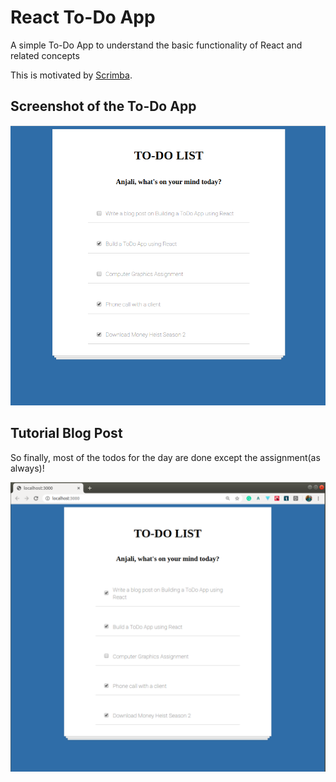 # React To-Do App

A simple To-Do App to understand the basic functionality of React and related concepts

This is motivated by [Scrimba](https://scrimba.com/).

## Screenshot of the To-Do App

![](images/todo_screenshot.png)

## Tutorial Blog Post



So finally, most of the todos for the day are done except the assignment(as always)!

![](images/cmd13.png)


